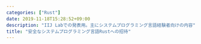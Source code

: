 ```yaml
---
categories: ["Rust"]
date: 2019-11-18T15:28:52+09:00
description: "IIJ Labでの発表用。主にシステムプログラミング言語経験者向けの内容"
title: "安全なシステムプログラミング言語Rustへの招待"
---
```

<section data-markdown
    data-separator="\n===\n"
    data-vertical="\n---\n"
    data-notes="^Note:">
<script type="text/template">
# 安全なシステムプログラミング言語Rustへの招待
----------------------
[IIJ Labセミナー](https://iijlab-seminars.connpass.com/event/152079/)

<!-- .slide: class="center" -->
===
# About Me
---------
![κeenのアイコン](/images/kappa.png) <!-- .element: style="position:absolute;right:0;z-index:-1" width="20%" -->

 * κeen
 * [@blackenedgold](https://twitter.com/blackenedgold)
 * Github: [KeenS](https://github.com/KeenS)
 * GitLab: [blackenedgold](https://gitlab.com/blackenedgold)
 * [Idein Inc.](https://idein.jp/)のエンジニア
  + 2年半くらい仕事でRustを書いている
 * Lisp, ML, Rust, Shell Scriptあたりを書きます
 * [実践Rust入門](https://gihyo.jp/book/2019/978-4-297-10559-4)の共著者

===
# Rustって言語があるよ
---------------------

* システムプログラミング言語
* 2015年に1.0.0がリリース
 + リリース前に破壊的変更しまくったので1.0以降はかなり安定してる
 + 0.x時代はもちろんのこと、1.0-alphaのあとに1.0-alpha2が出たりもした
* 6週間毎にコンパイラのリリースで、今は1.39.0
* C++03, C++11 みたいなノリでRust 2015とRust 2018の2つの仕様がある
  + コンパイラはずっと両方サポート

===

# 事例
------

* [firecracker](https://github.com/firecracker-microvm/firecracker): AWS Lambdaのセキュアコンテナ
* [Magick Pocket](https://www.wired.com/2016/03/epic-story-dropboxs-exodus-amazon-cloud-empire/): DropBoxのストレージマネージャ。
* [Server](https://servo.org/): Mozillaの新ブラウザエンジンの実験プロジェクト。一部の成果がFirefoxに反映されている。
* [Redox](https://redox-os.org/): OS
* [TiKV](https://github.com/tikv/tikv): KVS


===
# システムプログラミング言語っぽさ
-------------------------------

* ランタイムレス
  + でもメモリは自動管理
* Cと相互に連携できる
  + C FFIだけでなくCからRustも呼べる
* それっぽいプロジェクトもいくつか
  + [libpnet](https://github.com/libpnet/libpnet): 生パケット扱うライブラリ
  + [awesome-embedded-rust](https://github.com/rust-embedded/awesome-embedded-rust): 組み込み系のキュレーション
  + [tokio](https://tokio.rs/): 非同期イベントループのライブラリ

===
# メモリ配置
------------

この構造体のサイズは？

```rust
use std::mem;

struct Hoge {
    c1: u8,
    i2: u32,
    c2: u8,
}

println!("{}", mem::size_of::<Hoge>());
```

[run](https://play.rust-lang.org/?version=stable&mode=debug&edition=2018&gist=fd32ac47011842c8f12c0fc1425131c1)

===
# メモリ配置
------------

デフォルトでサイズが最小になるように詰める

```console
+----+----+----+---------+
| c1 | c1 |\\\\|   i2    |
+----+----+----+---------+
```

===
# メモリ配置
------------

この構造体のサイズは？

```rust
use std::mem;

#[repr(C)]
struct Hoge {
    c1: u8,
    i2: u32,
    c2: u8,
}

println!("{}", mem::size_of::<Hoge>());
```

[run](https://play.rust-lang.org/?version=stable&mode=debug&edition=2018&gist=d4290de0065ba2951a486676fafe2ecf)

===
# メモリ配置
------------

`repr(C)` をつけると見慣れたメモリ配置になる

```console
+----+----+---------+----+----+
| c1 |\\\\|   i2    | c1 |\\\\|
+----+----+---------+----+----+
```

===

<blockquote class="twitter-tweet" data-conversation="none" data-dnt="true"><p lang="ja" dir="ltr">構造体をそのままchar*にキャストしてsocketに突っ込むことで通信ができるという幻想こそがC支持者の心の拠り所なわけで、その間違った考えにのっとるなら48bit整数とかが欲しくなるのはそこまで不自然な話ではないと思う。</p>&mdash; 7594591200220899443 (@shyouhei) <a href="https://twitter.com/shyouhei/status/1174519106864697344?ref_src=twsrc%5Etfw">September 19, 2019</a></blockquote>

===

# 普通のRust
------------

* 便利なイテレータ
* 素数最初の25個を列挙


```rust
fn main() {
    (2..)
        .filter(|&n| (2..n).all(|i| n % i != 0))
        .take(25)
        .for_each(|n| println!("{}", n))
}
```

[run](https://is.gd/Hh0H42)
[asm](https://godbolt.org/z/JC-DRx)

===
# 普通のRust
------------

* トレイト便利
  + C++のconcept相当らしい
* ポリモーフィズムは大抵トレイト経由で実現
  + 静的ディスパッチ
  + 演算子のオーバーローオ
  + 動的ディスパッチ
* メタプログラミングでいくつかのトレイトは自動で実装できる

===
# 普通のRust
------------
トレイト

```rust
// `derive(トレイト)` アトリビュートをつけると
// 自動でトレイトを実装してくれる
#[derive(Debug, Clone, PartialEq, Eq)]
struct Cartesian(f64, f64);
#[derive(Debug, Clone, PartialEq, Eq)]
struct Polar(f64, 664);

// トレイトを定義
trait ToCartesian {
    fn to_cartesian(self) -> Cartesian;
}

それぞれの型に実装
impl ToCartesian for Cartesian {
    fn to_cartesian(self) -> Cartesian {
        self
    }
}

impl ToCartesian for Polar {
    fn to_cartesian(self) -> Cartesian {
        Cartesian(self.0 * self.1.cos(), self.0 * self.sin)
    }
}

// ToCartesianを実装している型のみ渡せる
fn print_point<P: ToCartesian>(p: P) {
    let p = p.to_cartesian();
    println!("({}, {})", p.0, p.1);
}

fn main() {
    let p = Polar(1.0, 0);
    // Debugをderiveしたので印字できる
    println!("{:?}", p);
    // PartialEqをderiveしたので比較できる
    p == p;
    // ToCartesianを実装したので `print_point` に渡せる
    print_point(p)
}
```

[run](https://play.rust-lang.org/?version=stable&mode=debug&edition=2015&gist=e9ba56aa24da63eed8eb3787f2b10ac5)

===
# 普通のRust
------------

* 割と型検査で事前に不正なコードを弾く
* テンプレートと違ってジェネリクス定義時点で型が合ってないとコンパイルできない
  + 以下のコードはこれを書いた時点でコンパイルエラー

```
fn print_point<P>(p: P) {
    let p = p.to_cartesian();
    println!("({}, {})", p.0, p.1);
}
```


===
# 普通のRust
------------

* 便利な `enum` (代数的データ型)
* [`Ordering`](https://doc.rust-lang.org/std/cmp/enum.Ordering.html) も便利
* `impl` ブロックでデータ型にメソッドを生やせる


```rust
enum Color {
    Red,
    Black,
}

enum Tree<T> {
    Leaf,
    Node {
        color: Color,
        l: Box<Tree<T>>,
        v: T,
        r: Box<Tree<T>>,
    },
}

use std::cmp::Ordering;

impl<T: Ord> Tree<T> {
    fn is_member(&self, t: &T) -> bool {
        use Tree::*;
        match self {
            Leaf => false,
            Node { l, v, r, .. } => match t.cmp(v) {
                Ordering::Less => l.is_member(t),
                Ordering::Equal => true,
                Ordering::Greater => r.is_member(t),
            },
        }
    }
}
```


[run](https://is.gd/Cpgdpo)

===
# 普通のRust
------------

* [`Result`](https://doc.rust-lang.org/std/result/enum.Result.html) 型とパターンマッチはエラーハンドリングに便利
  + Rustに例外はない。
* 「例外が上がる」という概念ではなくてデータ型という第一級の値で表現することで扱いやすさが向上
  + メソッドを生やしたりできる


```
use std::io::{self, Write};
use std::fs::File;

fn write_string(filename: &str, content: &str) -> io::Result<()> {
    let mut file = match File::create(filename) {
        Ok(file) => file,
        Err(e) => {
            eprintln!("an error occured when opening file: {}", e);
            return
        }
    };
    match file.write_all(&content.as_bytes())? {
        Ok(file) => (),
        Err(e) => {
            eprintln!("an error occured when writing to file: {}", e);
            return
        }
    }
    Ok(())
}
```

===
# 普通のRust
------------

* 早期リターンする記法もある
  * `Result` (または`Option`) 型に `?` 演算子でエラーなら関数から返る

```
use std::io::{self, Write};
use std::fs::File;

fn write_string(filename: &str, content: &str) -> io::Result<()> {
    let mut file = File::create(filename)?;
    file.write_all(&content.as_bytes())?;
    Ok(())
}
```


===
# 普通のRust
------------

* UNIX APIの便利ラッパー
* パターンマッチに便利な仕組み

```rust
use nix::unistd::{fork, ForkResult};

fn main() {
    match fork() {
       Ok(ForkResult::Parent { child, .. }) => {
           println!("Continuing execution in parent process, new child has pid: {}", child);
       }
       Ok(ForkResult::Child) => println!("I'm a new child process"),
       Err(_) => println!("Fork failed"),
    }
}
```

===
# 普通のRust
------------

* Cargo
  + 便利なビルドツール/パッケージマネージャ
  + プラグインの仕組みもある
  + 今回は `cargo-edit` を使ってる (`cargo install cargo-edit` で入る)

```console
$ cargo new fork-example
$ cargo add nix
$ cd fork_example
$ edit src/main.rs
$ cargo run
```

===
# Why Rust (over C/C++)?
------------------------

* 安全
  + セキュリティ的な嬉しさ
  + 開発面での余計なデバッグの不要
* 生産性が高い
  + 便利な機能があることと低レイヤが扱えることは両立する
  + 例えば最近入った `async` / `await` はOSがなくても動く
* Cargo(ビルドツール) + crates.io(パッケージレジストリ)が便利
* 活発なコミュニティ

===
# 速度と機能の話
--------------

* [Why is Rust slightly slower than C?](https://github.com/ixy-languages/ixy-languages/blob/master/Rust-vs-C-performance.md)
  + ネットワークドライバを各言語で実装してみる実験
* RustはCより少しだけ遅い。でもIPCはRustの方が断然いい。
* → CはCPUを使ってる気になってるけど使いきれてないのでは？
* → CPUも進化してるんだから言語も進化しましょう

===
# Rustの安全性について
-----------------------------
安全 ≒ 未定義動作を踏まない

* NULL Pointerはない。
  + 令和にもなってセグフォのデバッグはしたくない
* use after freeができない
* 配列の範囲外アクセスが検査される
* データ競合(data race)が起きない
  + ≒ 多数のスレッドから1つのデータに同時にアクセスできない
* 競合状態(race condition) は防げないので注意
  + デッドロックとか

===
# 範囲外アクセス
----------------

* (他の安全性とは違って)範囲外アクセスは実行時に検査される
  + 範囲外アクセスを静的に弾くのはかなり難しいことが知られている


```rust
let v = vec![1, 2, 3];
// コンパイルは通るけど実行時にパニック
v[3]
```

```console
thread 'main' panicked at 'index out of bounds: the len is 3 but the index is 3', /rustc/4560ea788cb760f0a34127156c78e2552949f734/src/libcore/slice/mod.rs:2717:10
note: run with `RUST_BACKTRACE=1` environment variable to display a backtrace.
```

===
# 範囲外アクセス
----------------

* ただし固定長配列に定数でアクセスする場合はコンパイルエラーにしてくれる

```rust
let v = [1, 2, 3];
// コンパイルエラー
v[3]
```

```console
error: index out of bounds: the len is 3 but the index is 3
 --> src/main.rs:5:1
  |
5 | v[3];
  | ^^^^
  |
  = note: `#[deny(const_err)]` on by default
```


===
# 所有権
--------

* 値にはライフタイムがある

```rust

{
  let data = Data::new();
  // `data` のライフタイムはこのスコープ
} // ← ここで `data` がfreeされる
// ここでは `data` にアクセスできない
```

===
# 所有権
--------

* 所有権は移動する

```rust

let data = Data::new();
// ここで `data` の所有権が `tmp` に移る
let tmp = data;
// 以降 `data` にアクセスするとコンパイルエラー
// tmpが死ぬと `data` はfreeされる
```

===
# 所有権
--------

* 関数に渡しても移動する

```rust
fn take_data(_: Data) {}


let data = Data::new();

take_data(data);

// 以降 `data` にアクセスするとコンパイルエラー
// take_data(data);
```

===
# 所有権
--------

* 関数に渡しても移動する
* …えっ

===
# 借用
--------

* データを一時的に「貸す」こともできる
* `&` で参照を取ると貸すことになる

```rust
fn borrow_data(_: &Data) {}

let data = Data::new();

// 貸す
borrow_data(&data);

// 返してもらったらまた使える
borrow_data(&data);
```

===
# 借用
--------

* `&` で参照を取ると貸すことになる
* 参照はポインタの意味もあるけど普段はあんまりポインタとしては意識してない
  + カジュアルに構造体の値渡しをする
  + 「借用するかどうか」で使い分ける
  + 所有するポインタ (`Box`) もあるけどたまにしか使わない

===
# 借用とライフタイム
-------------------

* 借りたデータを元のデータより長く生かせない
  + 要するにdangling pointer禁止
* 長く生かそうとするとコンパイルエラー


```rust
// このコードはコンパイルエラー
fn new_data() -> &Data {
    let data = Data::new();
    &data
    // data はここで死ぬので関数から返せない
}
```

===
# 借用と変更
-------------------

* 以下の関数の返り値は？

```C
int
func(int *a, int *b)
{
  *a = 0;
  *b = 1;
  return *a;
}
```


===
# 借用と変更
-------------------

* 以下の関数の返り値は？
  + `&mut` は可変ら参照を表わす
  + Cでいう普通の `&`

```rust
fn func(a: &mut i32, b: &mut i32) -> i32 {
    *a = 0;
    *b = 1;
    *a
}
```

===
# 借用と変更
-------------------

* Rustでは1つの変数の可変な参照を複数作れない
  + 以下はコンパイルエラー
  ```
  let mut a = 1;
  func(&mut a, &mut a)
  ```
  + Rustの `memcpy` は簡単になる
* RustはPointer Aliasの制約が強い
  + → 挙動が分かりやすい
  + → コンパイラが最適化しやすい
* 不変な借用があるときに可変な参照も作れない
  + 要するにコンパイル時 Read-Write Lock

===
# 借用と変更
-------------------

* 不変な借用があるときに可変な参照も作れない


```rust
let v = vec![1, 2, 3];
for e in &v {
    v.push(*e);
}
```

```console
error[E0596]: cannot borrow `v` as mutable, as it is not declared as mutable
 --> src/main.rs:4:9
  |
2 |     let v = vec![1, 2, 3];
  |         - help: consider changing this to be mutable: `mut v`
3 |     for e in &v {
4 |         v.push(*e);
  |         ^ cannot borrow as mutable
```

[run](https://play.rust-lang.org/?version=stable&mode=debug&edition=2015&gist=2d2d3e2fbb67247147ef1cbde75fcbbc)

===
# Nullableな値
---------------

* 全てのポインタがNullableなのは酷いけどNullがないのも不便な気がする
  + findして結果がなかったらNullを返したい
* ポインタとは関係なくNullableであることを表わすデータ型を用意して解決
  + `i32` とかもnullableにできる
  + メソッドを生やせる
* [Option](https://doc.rust-lang.org/std/option/enum.Option.html)
* `Option<Pointer>` は最適化でただのポインタになる

```rust
pub enum Option<T> {
  None,
  Some(T),
}
```


===
# 所有権の例外
--------------

* `i32` とか小さい型をいちいち貸し借りしたくない
  - 湯水のごとくじゃぶじゃぶ使いたい
* そういう型は無制限に使える仕組みがある
* [`Copy`](https://doc.rust-lang.org/std/marker/trait.Copy.html)トレイトを実装した型は勝手にコピーしてくれる
  + よくRustで所有権を試そうとしてる人がはまりがち

```
fn take_i32(_: i32) {}
let a = 1;
take_i32(a);
// 何度でも呼べる
take_i32(a);
take_i32(a);
```


===
# 所有権、参照、ライフタイム
---------------------------

* 正直スライドだけでは伝えきれない
* 理解しようとすると[公式ドキュメント](https://doc.rust-jp.rs/book/second-edition/ch04-00-understanding-ownership.html)を読むのがよい
  + あとは手を動かさないと分からない。
* 雑にまとめると
  + データには所有者がいる
  + ポインタは実体があると保証できる範囲でしか作れない
    - NULL poinerやdangling pointerは存在しない
  + Writeは排他

===
# 所有権、参照、ライフタイム
---------------------------

* 結構アプリケーションの設計に関わってくる
  + 雑な設計だとすぐに破綻する
  + それゆえ難しいといわれがち
* 所有者を意識すると綺麗になりがち
  + 長寿のデータ型に持たせる
    - `App` とか `Config` とか
  + データ構造は所有者になりがち
    - `HashMap` とか
  + 処理のフローを考えると余計なコピーを省ける
    - HTTPの場合は `Request` の生存期間で十分だったり

===
# 所有権小話1
-------------

* `HashMap` はデータを所有するので `get` / `get_mut` だとデータを借りることしかできない
  + 取り出したいのが不変の参照か可変の参照かでメソッドが分かれてるのが普通
* データを取り出したいときは `remove` を使う

```rust
use std::collections::HashMap;
let mut map = vec![
    (1, "one".to_string()),
    (2, "two".into()),
    (3, "three".into()),
]
.into_iter()
.collect::<HashMap<_, _>>();

match map.remove(&3) {
    None => println!("no data"),
    Some(data) => println!("got data: {}", data),
}
```

[run](https://play.rust-lang.org/?version=stable&mode=debug&edition=2018&gist=c633e1e2a6935a12238795f68c22b156)

===
# 所有権小話2
-------------

* Rustにリソースを開放するAPIはない
  + `File` の `open` はあるけど `close` はない
  + `Lock` の `lock` はあるけど `free` はない
* RAIIで管理されるのでデータの `free` のときに一緒に開放される

```
use std::io::{self, Write};
use std::fs::File;

fn write_string(filename: &str, content: &str) -> io::Result<()> {
    // Fileをwriteモードでopen
    let mut file = File::create(filename)?;
    file.write_all(&content.as_bytes())?;
    Ok(())
    // fileがスコープを抜けるときに自動でcloseされる
}
```

[run](https://is.gd/KKm9Vb)

===
# Rustの進歩
------------

* Rustは問題がある「かもしれない」コードを弾く
  + 不思議な力で安全になる訳ではなくて、養成ギプス的にユーザに安全なコードを書かせる
* 安全にはなるが窮屈
  + 極端な話、全てのコードを弾けば実行時エラーは出ない
* Rustの進歩でコンパイルが通る範囲もちょっとづつ広がっている

===
# Rustの進歩
------------

* 昔は以下のコードがコンパイルできなかった
  - 昔 = 1年前
* 最近は制御フローまで見て問題なければコンパイルを通す

```rust
use std::collections::HashMap;
fn insert_or_update(map: &mut HashMap<i32, i32>, key: i32, value: i32)  {
    // get_mutで可変の参照
    match map.get_mut(&key) {
        Some(v) => *v = value,
        None => {
          // その参照が生きている間に更新
          map.insert(key, value);
        },
    }
}
```

[run](https://is.gd/ALWpec)

===
# 所有権をopt out
----------------

* 所有権は便利だけどそれだと書けないデータ構造が発生する
  + グラフとか
* そういう場合に実行時に所有権/ミュータビリティ検査をするAPIがある
  + [`Rc`](https://doc.rust-lang.org/std/rc/struct.Rc.html) (参照カウント) … 複数人でデータを共有できる [doc](https://doc.rust-jp.rs/book/second-edition/ch15-04-rc.html)
  + [`RefCell`](https://doc.rust-lang.org/std/cell/struct.RefCell.html) … 実行時に借用検査をする [doc](https://doc.rust-jp.rs/book/second-edition/ch15-05-interior-mutability.html)

===
# 所有権をopt out
----------------

* Rustだけど「何でもあり」にできてしまう例

```rust
use std::rc::Rc;
use std::cell::RefCell;

let data = Rc::new(RefCell::new(1));
let data2 = data.clone();

// data2を変更。 data2はイミュータブルだが
// `RefCell` なので変更できる
*data2.borrow_mut() = 2;

// `Rc` なのでdata2の変更がdataにも反映される
assert_eq!(*data.borrow(), 2);
```

[run](https://play.rust-lang.org/?version=stable&mode=debug&edition=2015&gist=f7b7e132be264a3de565669565c4e454)

===
# 並列
-------

* Rustはスレッドセーフでないプログラムをマルチスレッドで使うとエラーにする
* 例えば `Rc` はスレッドアンセーフ(裏でcountの変更があるため)

```rust
use std::rc::Rc;
use std::thread;
use std::cell::RefCell;

let data = Rc::new(RefCell::new(1));
let data2 = data.clone();
let handle = thread::spawn(move || {
    *data2.borrow_mut() = 2;
});
handle.join().unwrap();

assert_eq!(*data.borrow(), 2);
```

```console
   --> src/main.rs:9:14
    |
9   | let handle = thread::spawn(|| {
    |              ^^^^^^^^^^^^^ `std::rc::Rc<std::cell::RefCell<i32>>` cannot be shared between threads safely
    |
    = help: the trait `std::marker::Sync` is not implemented for `std::rc::Rc<std::cell::RefCell<i32>>`
    = note: required because of the requirements on the impl of `std::marker::Send` for `&std::rc::Rc<std::cell::RefCell<i32>>`
    = note: required because it appears within the type `[closure@src/main.rs:9:28: 14:2 data2:&std::rc::Rc<std::cell::RefCell<i32>>]`
```

[run](https://play.rust-lang.org/?version=stable&mode=debug&edition=2015&gist=9198d0f301cc24e503992ed9b127ef59)

===
# 並列
-------

* スレッドセーフなAPIにしたり `Mutex` を使ったりするとコンパイルが通る
  + `Arc` = Atomic Reference Count
  + `Mutex` = mutual exclution、要はロック

```rust
use std::sync::{Arc, Mutex};
use std::thread;

let data = Arc::new(Mutex::new(1));
let data2 = data.clone();
let handle = thread::spawn(move || {
    *data2.lock().unwrap() = 2;
});
handle.join().unwrap();

assert_eq!(*data.lock().unwrap(), 2);
```

[run](https://play.rust-lang.org/?version=stable&mode=debug&edition=2015&gist=13757c7015d10f5954a4978baa8d17e5)

===
# 並列の安全性の舞台裏
----------------------

* トレイトで制御している
* `thread::spawn` に渡せるのは `Send` トレイトを実装した型のみ。
* `Rc` や `RefCell` は `Send` トレイトを実装していない
* → `Rc` や `RefCell` を渡そうとするとコンパイルエラーになる
* ドキュメントを読まなくてもスレッドセーフか分かるの素敵

===
# 安全性を捨てるとき
-------------------

* Rustを使ってても安全性を捨てないといけないケースがある
  + Cと連携するとき
    + Rustから見たらCはデフォルトで危険
  + データ構造を実装するとき
    + ハッシュテーブルみたいに未初期化かもしれないメモリを扱うとき
* そういうときのエスケープハッチがある
  + その名も `unsafe`
* `unsafe` な部分とsafeな部分を区別する仕組みがある

===
# 安全性を捨ててみる
-------------------

* `unsafe` で囲むとやりたい放題できる

```rust
use std::ffi::c_void;
use std::ptr::null_mut;

extern "C" {
  // FFIの関数のプロトタイプ宣言
  // 参照とは別のマジのポインタ型
  fn free(p: *mut c_void);
}

fn main() {
  // unsafeで囲むとやりたい放題
  unsafe {
    // ヌルポが作れる！！
    let p: *mut i32 = null_mut::<i32>();
    // ヌルポに書き込める！！
    *p = 1;
    // freeできる！！
    free(p.cast());
    // use after freeできる！！
    println!("{}", *p);
  }
}
```

[run](https://play.rust-lang.org/?version=stable&mode=debug&edition=2015&gist=6a04ca87dc616a2dfece0aae00e9e981)

===
# `unsafe` の仕組み
-------------------

* Rustはいくつかの操作や関数を `unsafe` とみなす
  + 関数は自分で `unsafe` とマークできる
* `unsafe` な操作は `unsafe` の内側でしかできないようになっている
  + `unsafe` の境界の安全性はユーザが保証する

```rust
use std::ptr::null_mut;

fn main() {
    // ヌルポインタを作るだけならsafe
    let p: *mut i32 = null_mut::<i32>();
    // ポインタに触るのはunsafe
    *p = 1;
}
```

```console
error[E0133]: dereference of raw pointer is unsafe and requires unsafe function or block
 --> src/main.rs:7:5
  |
7 |     *p = 1;
  |     ^^^^^^ dereference of raw pointer
  |
  = note: raw pointers may be NULL, dangling or unaligned; they can violate aliasing rules and cause data races: all of these are undefined behavior

```

[run](https://play.rust-lang.org/?version=stable&mode=debug&edition=2015&gist=3e1c98392da16fea45ed23e0d945ff72)

===
# `unsafe` の使いどころ
----------------------

* 基本は使わない。
* どう頑張っても `unsafe` を使わないと実装できないものは仕方なく使う
  + データ構造の実装に多い
  + 標準ライブラリの [`Vec`](https://doc.rust-lang.org/beta/src/alloc/raw_vec.rs.html#315-359) とか
* めちゃくちゃ速度が重要で、 `unsafe` を使うとすごく高速化できる場合にはトレードオフを考えて使う
  + スライスの境界外アクセスを無視して行なう [`get_unchecked`](https://doc.rust-lang.org/beta/std/primitive.slice.html#method.get_unchecked)とか
* C FFIのラッパを書くときはまあ、仕方ない
  + でも最小限に

===
# 活発なコミュニティ
-------------------

* 「技術的投資」というならその資産のグロースも考えよう
* stack overflowの[最も愛されている言語](https://insights.stackoverflow.com/survey/2019#most-loved-dreaded-and-wanted)
  + 2016年から4年連続1位
* [Microsoft](https://msrc-blog.microsoft.com/2019/11/07/using-rust-in-windows/)も導入に乗り気
* パッケージのセントラルレポジトリ([crates.io](https://crates.io))がある
  + 30,000+ クレート
  + 参考: rubygemsは150,000+ gems

===
# コミュニティ中心
-------------------

* コミュニティベースの開発
  + 「Mozillaの言語」ではない。
  + Mozilaが初期から支援しているだけ。今は[AWS](https://www.atmarkit.co.jp/ait/articles/1910/17/news088.html)とかもサポート。
* 開発はチームによる。チームの会議もDiscordなどで公開
  + やさしい終身の独裁者的な人はいない
* コミュニティから意見を吸い上げる→開発チームがロードマップを出す→それに従って色々進めるのサイクル
  + [サーベイ](https://blog.rust-lang.org/2018/11/27/Rust-survey-2018.html) とか [#rust2020](https://blog.rust-lang.org/2019/10/29/A-call-for-blogs-2020.html)
  + 機能追加の提案も [GitHub](https://github.com/rust-lang/rfcs) から誰でもできる

===
# まとめ
--------

* Rustは安全なシステムプログラミング言語だよ
  + 安全とはUBが起きないことだよ
* 普通にプログラミング言語としても便利だよ
* コミュニティに勢いがあるよ
* お試しとしても新天地としても良い言語なんじゃないでしょうか


</script>
</section>
